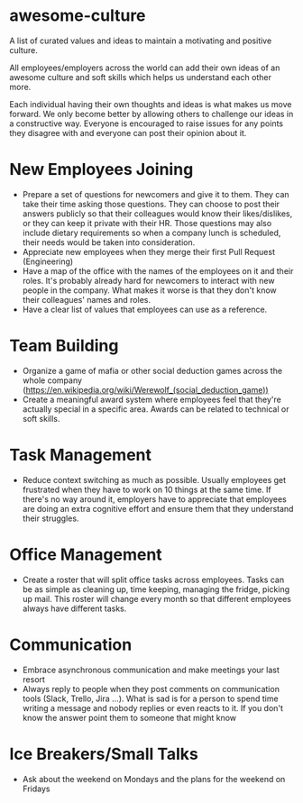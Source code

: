 # awesome-culture
A list of curated values and ideas to maintain a motivating and positive culture. 

All employees/employers across the world can add their own ideas of an awesome culture and soft skills which helps us understand each other more. 

Each individual having their own thoughts and ideas is what makes us move forward. We only become better by allowing others to challenge our ideas in a constructive way. Everyone is encouraged to raise issues for any points they disagree with and everyone can post their opinion about it. 

# New Employees Joining
- Prepare a set of questions for newcomers and give it to them. They can take their time asking those questions. They can choose to post their answers publicly so that their colleagues would know their likes/dislikes, or they can keep it private with their HR. Those questions may also include dietary requirements so when a company lunch is scheduled, their needs would be taken into consideration.
- Appreciate new employees when they merge their first Pull Request (Engineering)
- Have a map of the office with the names of the employees on it and their roles. It's probably already hard for newcomers to interact with new people in the company. What makes it worse is that they don't know their colleagues' names and roles.
- Have a clear list of values that employees can use as a reference.

# Team Building
- Organize a game of mafia or other social deduction games across the whole company (https://en.wikipedia.org/wiki/Werewolf_(social_deduction_game))
- Create a meaningful award system where employees feel that they're actually special in a specific area. Awards can be related to technical or soft skills.

# Task Management
- Reduce context switching as much as possible. Usually employees get frustrated when they have to work on 10 things at the same time. If there's no way around it, employers have to appreciate that employees are doing an extra cognitive effort and ensure them that they understand their struggles.

# Office Management
- Create a roster that will split office tasks across employees. Tasks can be as simple as cleaning up, time keeping, managing the fridge, picking up mail. This roster will change every month so that different employees always have different tasks.

# Communication
- Embrace asynchronous communication and make meetings your last resort
- Always reply to people when they post comments on communication tools (Slack, Trello, Jira ...). What is sad is for a person to spend time writing a message and nobody replies or even reacts to it. If you don't know the answer point them to someone that might know

# Ice Breakers/Small Talks
- Ask about the weekend on Mondays and the plans for the weekend on Fridays
